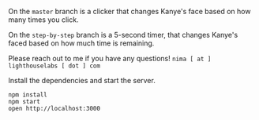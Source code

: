 On the `master` branch is a clicker that changes Kanye's face based on how many times you click.

On the `step-by-step` branch is a 5-second timer, that changes Kanye's faced based on how much time is remaining.

Please reach out to me if you have any questions! `nima [ at ] lighthouselabs [ dot ] com`

Install the dependencies and start the server.

```
npm install
npm start
open http://localhost:3000
```
